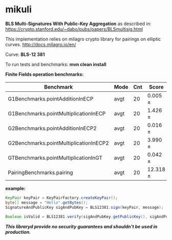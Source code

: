 # mikuli

**BLS Multi-Signatures With Public-Key Aggregation** as described in:   
https://crypto.stanford.edu/~dabo/pubs/papers/BLSmultisig.html

This implementation relies on milagro crypto library for pairings on elliptic curves. 
http://docs.milagro.io/en/

Curve: **BLS-12 381**

To run tests and benchmarks: **mvn clean install**

**Finite Fields operation benchmarks:**

Benchmark                              | Mode |  Cnt |  Score  | Error    | Units
---------------------------------------|------|------|---------|----------|----------------------------
G1Benchmarks.pointAdditionInECP        | avgt | 20   | 0.005 ± | 0.001    |  ms/op
G1Benchmarks.pointMultiplicationInECP  | avgt | 20   | 1.426 ± | 0.034    | ms/op
G2Benchmarks.pointAdditionInECP2       | avgt | 20   | 0.016 ± | 0.001    | ms/op
G2Benchmarks.pointMultiplicationInECP2 | avgt | 20   | 3.990 ± | 0.096    | ms/op
GTBenchmarks.pointMultiplicationInGT   | avgt | 20   | 0.042 ± | 0.001    | ms/op
PairingBenchmarks.pairing              | avgt | 20   | 12.318 ±|  0.337   | ms/op


**example:** 

```java
KeyPair keyPair = KeyPairFactory.createKeyPair();
byte[] message = "Hello".getBytes();
SignatureAndPublicKey sigAndPubKey = BLS12381.sign(keyPair, message);
	
Boolean isValid = BLS12381.verify(sigAndPubKey.getPublicKey(), sigAndPubKey.getSignature(), message);
```

***This libraryd provide no security guarantees and shouldn't be used in production.***
